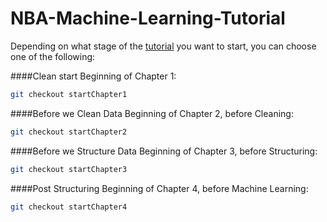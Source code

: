 # NBA-Machine-Learning-Tutorial


Depending on what stage of the [tutorial](http://fabianbuentello.io/blog/NBA_Machine_Learning_Tutorial) you want to start, you can choose one of the following:

####Clean start
Beginning of Chapter 1:
```Bash
git checkout startChapter1
```
####Before we Clean Data
Beginning of Chapter 2, before Cleaning:
```Bash
git checkout startChapter2
```

####Before we Structure Data
Beginning of Chapter 3, before Structuring:
```Bash
git checkout startChapter3
```

####Post Structuring
Beginning of Chapter 4, before Machine Learning:
```Bash
git checkout startChapter4
```
